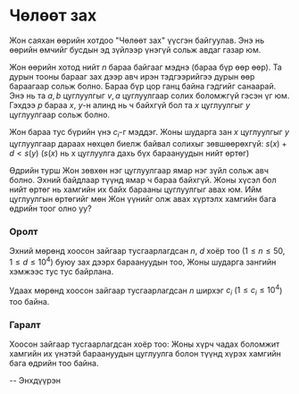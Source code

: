 Чөлөөт зах
==========
Жон саяхан өөрийн хотдоо "Чөлөөт зах" үүсгэн байгуулав. Энэ нь өөрийн өмчийг
бусдын эд зүйлээр үнэгүй сольж авдаг газар юм.

Жон өөрийн хотод нийт $n$ бараа байгааг мэднэ (бараа бүр өөр өөр). Та дурын
тооны барааг зах дээр авч ирэн тэдгээрийгээ дурын өөр бараагаар сольж болно.
Бараа бүр цор ганц байна гэдгийг санаарай. Энэ нь та ${a, b}$ цуглуулгыг ${v, a}$
цуглуулгаар солих боломжгүй гэсэн үг юм. Гэхдээ $p$ бараа $x$, $y$-н алинд нь ч
байхгүй бол та $x$ цуглуулгыг $y$ цуглуулгаар сольж болно.

Жон бараа тус бүрийн үнэ $c_i$-г мэддэг. Жоны шударга зан $x$ цуглуулгыг $y$
цуглуулгаар дараах нөхцөл биелж байвал солихыг зөвшөөрөхгүй: $s(x) + d < s(y)$
($s(x)$ нь х цуглуулга дахь бүх бараануудын нийт өртөг)

Өдрийн турш Жон зөвхөн нэг цуглуулгаар ямар нэг зүйл сольж авч болно. Эхний
байдлаар түүнд ямар ч бараа байхгүй. Жоны хүсэл бол нийт өртөг нь хамгийн их
байх барааны цуглуулгыг авах юм. Ийм цуглуулгын өртөгийг мөн Жон үүнийг олж авах
хүртэлх хамгийн бага өдрийн тоог олно уу?


### Оролт
Эхний мөрөнд хоосон зайгаар тусгаарлагдсан $n$, $d$ хоёр тоо
($1 ≤ n ≤ 50$, $1 ≤ d ≤ 10^4$) буюу зах дээрх бараануудын тоо, Жоны шударга
зангийн хэмжээс тус тус байрлана.

Удаах мөрөнд хоосон зайгаар тусгаарлагдсан $n$ ширхэг $c_i$ ($1 ≤ c_i ≤ 10^4$)
тоо байна.


### Гаралт
Хоосон зайгаар тусгаарлагдсан хоёр тоо: Жоны хүрч чадах боломжит хамгийн их
үнэтэй бараануудын цуглуулга болон түүнд хүрэх хамгийн бага өдрийн тоо байна.

-- Энхдүүрэн
